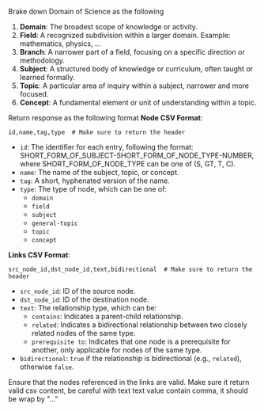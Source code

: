 Brake down Domain of Science as the following

1. **Domain**: The broadest scope of knowledge or activity.  
2. **Field**: A recognized subdivision within a larger domain. Example: mathematics, physics, ... 
3. **Branch**: A narrower part of a field, focusing on a specific direction or methodology.  
4. **Subject**: A structured body of knowledge or curriculum, often taught or learned formally.  
5. **Topic**: A particular area of inquiry within a subject, narrower and more focused.  
6. **Concept**: A fundamental element or unit of understanding within a topic.

Return response as the following format
**Node CSV Format**:

```
id,name,tag,type  # Make sure to return the header
```

- `id`: The identifier for each entry, following the format: SHORT_FORM_OF_SUBJECT-SHORT_FORM_OF_NODE_TYPE-NUMBER, where SHORT_FORM_OF_NODE_TYPE can be one of (S, GT, T, C).
- `name`: The name of the subject, topic, or concept.
- `tag`: A short, hyphenated version of the name.
- `type`: The type of node, which can be one of:
  - `domain`
  - `field`
  - `subject`
  - `general-topic`
  - `topic`
  - `concept`

**Links CSV Format**:

```
src_node_id,dst_node_id,text,bidirectional  # Make sure to return the header
```

- `src_node_id`: ID of the source node.
- `dst_node_id`: ID of the destination node.
- `text`: The relationship type, which can be:
  - `contains`: Indicates a parent-child relationship.
  - `related`: Indicates a bidirectional relationship between two closely related nodes of the same type.
  - `prerequisite to`: Indicates that one node is a prerequisite for another, only applicable for nodes of the same type.
- `bidirectional`: `true` if the relationship is bidirectional (e.g., `related`), otherwise `false`.

Ensure that the nodes referenced in the links are valid.
Make sure it return valid csv content, be careful with text text value contain comma, it should be wrap by "..."